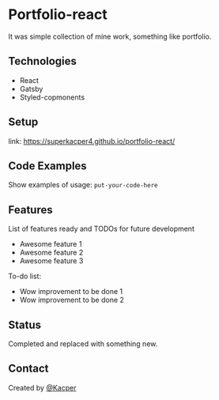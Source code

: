 # Portfolio-react
It was simple collection of mine work, something like portfolio.

## Technologies
* React
* Gatsby
* Styled-copmonents

## Setup
link: https://superkacper4.github.io/portfolio-react/

## Code Examples
Show examples of usage:
`put-your-code-here`

## Features
List of features ready and TODOs for future development
* Awesome feature 1
* Awesome feature 2
* Awesome feature 3

To-do list:
* Wow improvement to be done 1
* Wow improvement to be done 2

## Status
Completed and replaced with something new. 

## Contact
Created by [@Kacper](https://github.com/superkacper4)
